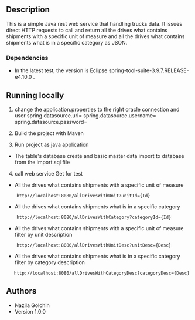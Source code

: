 ## Description

This is a simple Java rest web service that handling trucks data.
It issues direct HTTP requests to call and return all the drives what contains shipments with a specific unit of measure
and all the drives what contains shipments what is in a specific category as JSON.


### Dependencies
*  In the latest test, the version is Eclipse  spring-tool-suite-3.9.7.RELEASE-e4.10.0 .

## Running locally

1. change the application.properties to the right oracle connection and user
spring.datasource.url=
spring.datasource.username=
spring.datasource.password=

2. Build the project with Maven

3. Run project as  java application

 * The table's database create and basic master data import to database from the import.sql file

4. call web service Get for test 

 * All the drives what contains shipments with a specific unit of measure

```
    http://localhost:8080/allDrivesWithUnit?unitId={Id}
```

 * All the drives what contains shipments what is in a specific category

```
    http://localhost:8080/allDrivesWithCategory?categoryId={Id}
```

 * All the drives what contains shipments with a specific unit of measure filter by unit description

```
    http://localhost:8080/allDrivesWithUnitDesc?unitDesc={Desc}
```

 * All the drives what contains shipments what is in a specific category filter by category description

```
   http://localhost:8080/allDrivesWithCategoryDesc?categoryDesc={Desc}
```

## Authors

- Nazila Golchin
- Version 1.0.0 


